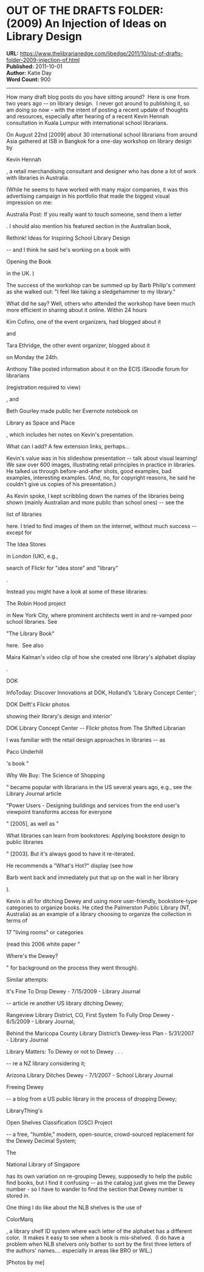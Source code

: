 # OUT OF THE DRAFTS FOLDER: (2009) An Injection of Ideas on Library Design

**URL:** https://www.thelibrarianedge.com/libedge/2011/10/out-of-drafts-folder-2009-injection-of.html  
**Published:** 2011-10-01  
**Author:** Katie Day  
**Word Count:** 900

---

How many draft blog posts do you have sitting around?  Here is one from two years ago -- on library design.  I never got around to publishing it, so am doing so now - with the intent of posting a recent update of thoughts and resources, especially after hearing of a recent Kevin Hennah consultation in Kuala Lumpur with international school librarians.

On August 22nd [2009] about 30 international school librarians from around Asia gathered at ISB in Bangkok for a one-day workshop on library design by

Kevin Hennah

, a retail merchandising consultant and designer who has done a lot of  work with libraries in Australia.

(While he seems to have worked with many major companies, it was this advertising campaign in his portfolio that made the biggest visual impression on me:

Australia Post: If you really want to touch someone, send them a letter

.  I should also mention his featured section in the Australian book,

Rethink! Ideas for Inspiring School Library Design

-- and I think he said he's working on a book with

Opening the Book

in the UK. )

The success of the workshop can be summed up by Barb Philip's comment as she walked out: "I feel like taking a sledgehammer to my library."

What did he say? Well, others who attended the workshop have been much more efficient in sharing about it online. Within 24 hours

Kim Cofino, one of the event organizers, had blogged about it

and

Tara Ethridge, the other event organizer, blogged about it

on Monday the 24th.

Anthony Tilke posted information about it on the ECIS iSkoodle forum for librarians

(registration required to view)

, and

Beth Gourley made public her Evernote notebook on

Library as Space and Place

, which includes her notes on Kevin's presentation.

What can I add?  A few extension links, perhaps...

Kevin's value was in his slideshow presentation -- talk about visual learning! We saw over 600 images, illustrating retail principles in practice in libraries. He talked us through before-and-after shots, good examples, bad examples, interesting examples. (And, no, for copyright reasons, he said he couldn't give us copies of his presentation.)

As Kevin spoke, I kept scribbling down the names of the libraries being shown (mainly Australian and more public than school ones) -- see the

list of libraries

here. I tried to find images of them on the internet, without much success -- except for

The Idea Stores

in London (UK), e.g.,

search of Flickr for "idea store" and "library"

.

Instead you might have a look at some of these libraries:

The Robin Hood project

in New York City, where prominent architects went in and re-vamped poor school libraries. See

"The Library Book"

here.  See also

Maira Kalman's video clip of how she created one library's alphabet display

.

DOK

InfoToday: Discover Innovations at DOK, Holland’s 'Library Concept Center';

DOK Delft's Flickr photos

showing their library's design and interior'

DOK Library Concept Center -- Flickr photos from The Shifted Librarian

I was familiar with the retail design approaches in libraries -- as

Paco Underhill

's book "

Why We Buy: The Science of Shopping

" became popular with librarians in the US several years ago, e.g.,  see the Library Journal article

"Power Users - Designing buildings and services from the end user's viewpoint transforms access for everyone

" [2005], as well as  "

What libraries can learn from bookstores: Applying bookstore design to public libraries

" [2003].  But it's always good to have it re-iterated.

He recommends a "What's Hot?" display (see how

Barb went back and immediately put that up on the wall in her library

).

Kevin is all for ditching Dewey and using more user-friendly, bookstore-type categories to organize books. He cited the Palmerston Public Library (NT, Australia) as an example of a library choosing to organize the collection in terms of

17 "living rooms" or categories

(read this 2006 white paper "

Where's the Dewey?

" for background on the process they went through).

Similar attempts:

It's Fine To Drop Dewey - 7/15/2009 - Library Journal

-- article re another US library ditching Dewey;

Rangeview Library District, CO, First System To Fully Drop Dewey - 6/5/2009 - Library Journal;

Behind the Maricopa County Library District’s Dewey-less Plan - 5/31/2007 - Library Journal

Library Matters: To Dewey or not to Dewey . . .

-- re a NZ library considering it;

Arizona Library Ditches Dewey - 7/1/2007 - School Library Journal

Freeing Dewey

-- a blog from a US public library in the process of dropping Dewey;

LibraryThing's

Open Shelves Classification (OSC) Project

-- a free, "humble," modern, open-source, crowd-sourced replacement for the Dewey Decimal System;

The

National Library of Singapore

has its own variation on re-grouping Dewey, supposedly to help the public find books, but I find it confusing -- as the catalog just gives me the Dewey number - so I have to wander to find the section that Dewey number is stored in.

One thing I do like about the NLB shelves is the use of

ColorMarq

, a library shelf ID system where each letter of the alphabet has a different color.  It makes it easy to see when a book is mis-shelved.  (I do have a problem when NLB shelvers only bother to sort by the first three letters of the authors' names.... especially in areas like BRO or WIL.)

[Photos by me]
